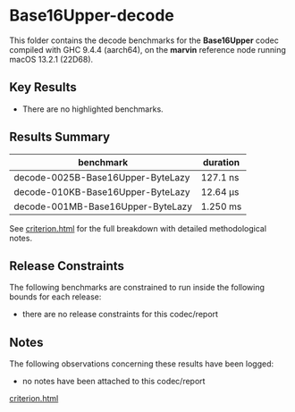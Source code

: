 # Base16Upper-decode

This folder contains the decode benchmarks for the **Base16Upper** codec compiled with GHC 9.4.4 (aarch64), on the 
**marvin** reference node running macOS 13.2.1 (22D68).

## Key Results

* There are no highlighted benchmarks.

## Results Summary

| benchmark                         | duration |
| --------------------------------- | -------- |
| decode-0025B-Base16Upper-ByteLazy | 127.1 ns |
| decode-010KB-Base16Upper-ByteLazy | 12.64 μs |
| decode-001MB-Base16Upper-ByteLazy | 1.250 ms |

See [criterion.html](criterion.html) for the full breakdown with detailed methodological notes.

## Release Constraints

The following benchmarks are constrained to run inside the following bounds for each release:

* there are no release constraints for this codec/report

## Notes

The following observations concerning these results have been logged:
* no notes have been attached to this codec/report

[criterion.html](criterion.html)

